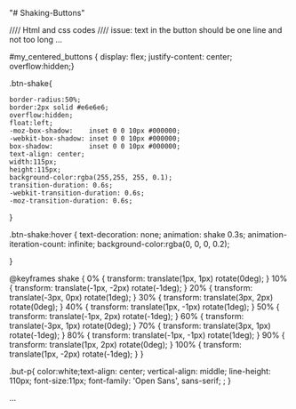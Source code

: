 "# Shaking-Buttons" 


//// Html and css codes 
//// issue: text in the button should be one line and not too long
...



#my_centered_buttons { display: flex; justify-content: center; overflow:hidden;}


.btn-shake{

	border-radius:50%;
	border:2px solid #e6e6e6;
	overflow:hidden;
	float:left; 
	-moz-box-shadow:    inset 0 0 10px #000000;
	-webkit-box-shadow: inset 0 0 10px #000000;
	box-shadow:         inset 0 0 10px #000000;
	text-align: center;
	width:115px;
	height:115px;
	background-color:rgba(255,255, 255, 0.1);
	transition-duration: 0.6s;
	-webkit-transition-duration: 0.6s;
	-moz-transition-duration: 0.6s;
}

.btn-shake:hover {
	 text-decoration: none;
  animation: shake 0.3s;
  animation-iteration-count: infinite;
  background-color:rgba(0, 0, 0, 0.2);
  

}

@keyframes shake {
  0% { transform: translate(1px, 1px) rotate(0deg); }
  10% { transform: translate(-1px, -2px) rotate(-1deg); }
  20% { transform: translate(-3px, 0px) rotate(1deg); }
  30% { transform: translate(3px, 2px) rotate(0deg); }
  40% { transform: translate(1px, -1px) rotate(1deg); }
  50% { transform: translate(-1px, 2px) rotate(-1deg); }
  60% { transform: translate(-3px, 1px) rotate(0deg); }
  70% { transform: translate(3px, 1px) rotate(-1deg); }
  80% { transform: translate(-1px, -1px) rotate(1deg); }
  90% { transform: translate(1px, 2px) rotate(0deg); }
  100% { transform: translate(1px, -2px) rotate(-1deg); }
}

.but-p{
	color:white;text-align: center;
vertical-align: middle;
line-height: 110px;
font-size:11px;
font-family: 'Open Sans', sans-serif;
;   }



...
